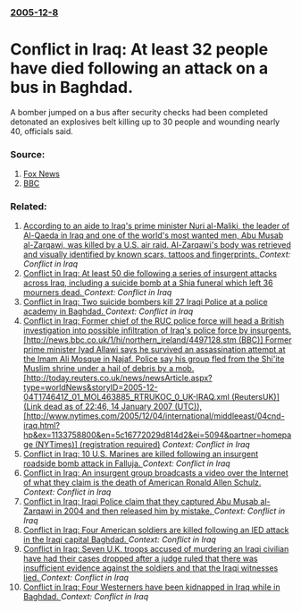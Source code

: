 ### [2005-12-8](/news/2005/12/8/index.md)

#  Conflict in Iraq: At least 32 people have died following an attack on a bus in Baghdad. 

A bomber jumped on a bus after security checks had been completed detonated an explosives belt killing up to 30 people and wounding nearly 40, officials said.


### Source:

1. [Fox News](http://www.foxnews.com//story/0,2933,178061,00.html)
2. [BBC](http://news.bbc.co.uk/2/hi/middle_east/4509376.stm)

### Related:

1. [  According to an aide to Iraq's prime minister Nuri al-Maliki, the leader of Al-Qaeda in Iraq and one of the world's most wanted men, Abu Musab al-Zarqawi, was killed by a U.S. air raid.  Al-Zarqawi's body was retrieved and visually identified by known scars, tattoos and fingerprints. ](/news/2006/06/8/according-to-an-aide-to-iraq-s-prime-minister-nuri-al-maliki-the-leader-of-al-qaeda-in-iraq-and-one-of-the-world-s-most-wanted-men-abu-m.md) _Context: Conflict in Iraq_
2. [ Conflict in Iraq: At least 50 die following a series of insurgent attacks across Iraq, including a suicide bomb at a Shia funeral which left 36 mourners dead. ](/news/2006/01/4/conflict-in-iraq-at-least-50-die-following-a-series-of-insurgent-attacks-across-iraq-including-a-suicide-bomb-at-a-shia-funeral-which-lef.md) _Context: Conflict in Iraq_
3. [ Conflict in Iraq: Two suicide bombers kill 27 Iraqi Police at a police academy in Baghdad. ](/news/2005/12/6/conflict-in-iraq-two-suicide-bombers-kill-27-iraqi-police-at-a-police-academy-in-baghdad.md) _Context: Conflict in Iraq_
4. [ Conflict in Iraq: Former chief of the RUC police force will head a British investigation into possible infiltration of Iraq's police force by insurgents. [http://news.bbc.co.uk/1/hi/northern_ireland/4497128.stm (BBC)] Former prime minister Iyad Allawi says he survived an assassination attempt at the Imam Ali Mosque in Najaf. Police say his group fled from the Shi'ite Muslim shrine under a hail of debris by a mob. [http://today.reuters.co.uk/news/newsArticle.aspx?type=worldNews&storyID=2005-12-04T174641Z_01_MOL463885_RTRUKOC_0_UK-IRAQ.xml (ReutersUK)](Link dead as of 22:46, 14 January 2007 (UTC)), [http://www.nytimes.com/2005/12/04/international/middleeast/04cnd-iraq.html?hp&ex=1133758800&en=5c16772029d814d2&ei=5094&partner=homepage (NYTimes)] (registration required)](/news/2005/12/4/conflict-in-iraq-p-former-chief-of-the-ruc-police-force-will-head-a-british-investigation-into-possible-infiltration-of-iraq-s-police-force.md) _Context: Conflict in Iraq_
5. [ Conflict in Iraq: 10 U.S. Marines are killed following an insurgent roadside bomb attack in Falluja. ](/news/2005/12/2/conflict-in-iraq-10-u-s-marines-are-killed-following-an-insurgent-roadside-bomb-attack-in-falluja.md) _Context: Conflict in Iraq_
6. [ Conflict in Iraq: An insurgent group broadcasts a video over the Internet of what they claim is the death of American Ronald Allen Schulz. ](/news/2005/12/19/conflict-in-iraq-an-insurgent-group-broadcasts-a-video-over-the-internet-of-what-they-claim-is-the-death-of-american-ronald-allen-schulz.md) _Context: Conflict in Iraq_
7. [ Conflict in Iraq: Iraqi Police claim that they captured Abu Musab al-Zarqawi in 2004 and then released him by mistake. ](/news/2005/12/16/conflict-in-iraq-iraqi-police-claim-that-they-captured-abu-musab-al-zarqawi-in-2004-and-then-released-him-by-mistake.md) _Context: Conflict in Iraq_
8. [ Conflict in Iraq:  Four American soldiers are killed following an IED attack in the Iraqi capital Baghdad. ](/news/2005/12/13/conflict-in-iraq-p-four-american-soldiers-are-killed-following-an-ied-attack-in-the-iraqi-capital-baghdad.md) _Context: Conflict in Iraq_
9. [ Conflict in Iraq: Seven U.K. troops accused of murdering an Iraqi civilian have had their cases dropped after a judge ruled that there was insufficient evidence against the soldiers and that the Iraqi witnesses lied. ](/news/2005/11/3/conflict-in-iraq-seven-u-k-troops-accused-of-murdering-an-iraqi-civilian-have-had-their-cases-dropped-after-a-judge-ruled-that-there-was.md) _Context: Conflict in Iraq_
10. [ Conflict in Iraq: Four Westerners have been kidnapped in Iraq while in Baghdad. ](/news/2005/11/26/conflict-in-iraq-p-four-westerners-have-been-kidnapped-in-iraq-while-in-baghdad.md) _Context: Conflict in Iraq_
